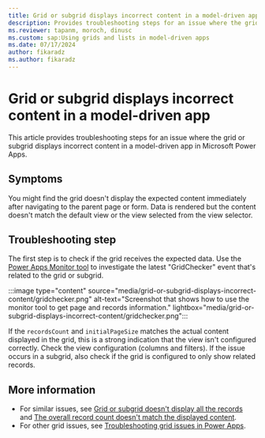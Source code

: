 ```yaml
---
title: Grid or subgrid displays incorrect content in a model-driven app
description: Provides troubleshooting steps for an issue where the grid or subgrid displays incorrect content in a Power Apps model-driven app.
ms.reviewer: tapanm, moroch, dinusc
ms.custom: sap:Using grids and lists in model-driven apps
ms.date: 07/17/2024
author: fikaradz
ms.author: fikaradz
---
```

# Grid or subgrid displays incorrect content in a model-driven app

This article provides troubleshooting steps for an issue where the grid or subgrid displays incorrect content in a model-driven app in Microsoft Power Apps.

## Symptoms

You might find the grid doesn't display the expected content immediately after navigating to the parent page or form. Data is rendered but the content doesn't match the default view or the view selected from the view selector.

## Troubleshooting step

The first step is to check if the grid receives the expected data. Use the [Power Apps Monitor tool](/power-apps/maker/monitor-overview) to investigate the latest "GridChecker" event that's related to the grid or subgrid.

:::image type="content" source="media/grid-or-subgrid-displays-incorrect-content/gridchecker.png" alt-text="Screenshot that shows how to use the monitor tool to get page and records information." lightbox="media/grid-or-subgrid-displays-incorrect-content/gridchecker.png":::

If the `recordsCount` and `initialPageSize` matches the actual content displayed in the grid, this is a strong indication that the view isn't configured correctly. Check the view configuration (columns and filters). If the issue occurs in a subgrid, also check if the grid is configured to only show related records.

## More information

- For similar issues, see [Grid or subgrid doesn't display all the records](grid-or-subgrid-not-display-all-records.md) and [The overall record count doesn't match the displayed content](overall-record-count-not-match-displayed-content.md).
- For other grid issues, see [Troubleshooting grid issues in Power Apps](grid-issues.md).
